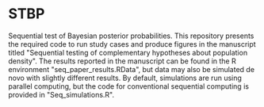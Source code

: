 # STBP
Sequential test of Bayesian posterior probabilities. This repository presents the required code to run study cases and produce figures in the manuscript titled "Sequential testing of complementary hypotheses about population density". The results reported in the manuscript can be found in the R environment "seq_paper_results.RData", but data may also be simulated de novo with slightly different results. By default, simulations are run using parallel computing, but the code for conventional sequential computing is provided in "Seq_simulations.R".